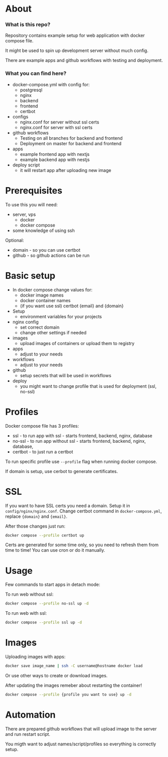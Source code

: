 # About
### What is this repo?
Repository contains example setup for web application with docker compose file.

It might be used to spin up development server without much config.

There are example apps and github workflows with testing and deployment.

### What you can find here?
- docker-compose.yml with config for:
    - postgresql
    - nginx
    - backend
    - frontend
    - certbot
- configs
    - nginx.conf for server without ssl certs
    - nginx.conf for server with ssl certs
- github workflows
    - Testing on all branches for backend and frontend
    - Deployment on master for backend and frontend
- apps
    - example frontend app with nextjs
    - example backend app with nestjs
- deploy script
    - it will restart app after uploading new image

# Prerequisites
To use this you will need:
- server, vps
    - docker 
    - docker compose
- some knowledge of using ssh

Optional:
- domain - so you can use certbot
- github - so github actions can be run

# Basic setup
- In docker compose change values for:
    - docker image names
    - docker container names
    - (if you want use ssl) certbot {email} and {domain}
- Setup
    - environment variables for your projects
- nginx config
    - set correct domain
    - change other settings if needed
- images
    - upload images of containers or upload them to registry
- apps
    - adjust to your needs
- workflows
    - adjust to your needs
- github
    - setup secrets that will be used in workflows
- deploy
    - you might want to change profile that is used for deployment (ssl, no-ssl)

# Profiles
Docker compose file has 3 profiles:
- ssl - to run app with ssl - starts frontend, backend, nginx, database
- no-ssl - to run app without ssl - starts frontend, backend, nginx, database,
- certbot - to just run a certbot

To run specific profile use `--profile` flag when running docker compose.

If domain is setup, use cerbot to generate certificates.

# SSL
If you want to have SSL certs you need a domain. Setup it in `config/nginx/nginx.conf`.
Change certbot command in `docker-compose.yml`, replace `{domain}` and `{email}`.

After those changes just run:
```bash
docker compose --profile certbot up
```

Certs are generated for some time only, so you need to refresh them from time to time! You can use cron or do it manually.

# Usage
Few commands to start apps in detach mode:

To run web without ssl:
```bash
docker compose --profile no-ssl up -d
```

To run web with ssl:
```bash
docker compose --profile ssl up -d
```


# Images
Uploading images with apps:

```bash
docker save image_name | ssh -C username@hostname docker load
```

Or use other ways to create or download images.

After updating the images remeber about restarting the container!

```bash
docker compose --profile {profile you want to use} up -d
```

# Automation
There are prepared github workflows that will upload image to the server and run restart script. 

You migth want to adjust names/script/profiles so everything is correctly setup.
